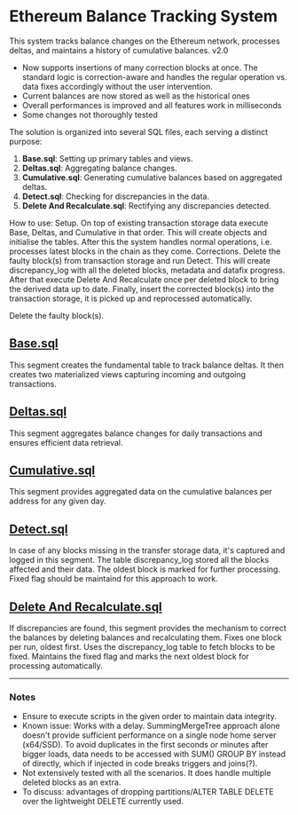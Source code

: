 # Ethereum Balance Tracking System

This system tracks balance changes on the Ethereum network, processes deltas, and maintains a history of cumulative balances. 
v2.0 
- Now supports insertions of many correction blocks at once. The standard logic is correction-aware and handles the regular operation vs. data fixes accordingly without the user intervention.
- Current balances are now stored as well as the historical ones
- Overall performances is improved and all features work in milliseconds
- Some changes not thoroughly tested

The solution is organized into several SQL files, each serving a distinct purpose:

1. **Base.sql**: Setting up primary tables and views.
2. **Deltas.sql**: Aggregating balance changes.
3. **Cumulative.sql**: Generating cumulative balances based on aggregated deltas.
4. **Detect.sql**: Checking for discrepancies in the data.
5. **Delete And Recalculate.sql**: Rectifying any discrepancies detected.

How to use:
Setup. On top of existing transaction storage data execute Base, Deltas, and Cumulative in that order. This will create objects and initialise the tables. After this the system handles normal operations, i.e. processes latest blocks in the chain as they come.
Corrections. Delete the faulty block(s) from transaction storage and run Detect. This will create discrepancy_log with all the deleted blocks, metadata and datafix progress. After that execute Delete And Recalculate once per deleted block to bring the derived data up to date. Finally, insert the corrected block(s) into the transaction storage, it is picked up and reprocessed automatically.

Delete the faulty block(s).

## [Base.sql](./Base.sql)

This segment creates the fundamental table to track balance deltas. It then creates two materialized views capturing incoming and outgoing transactions.

## [Deltas.sql](./Deltas.sql)

This segment aggregates balance changes for daily transactions and ensures efficient data retrieval.

## [Cumulative.sql](./Cumulative.sql)

This segment provides aggregated data on the cumulative balances per address for any given day.

## [Detect.sql](./Detect.sql)

In case of any blocks missing in the transfer storage data, it's captured and logged in this segment. The table discrepancy_log stored all the blocks affected and their data. The oldest block is marked for further processing. Fixed flag should be maintaind for this approach to work. 

## [Delete And Recalculate.sql](./Delete%20And%20Recalculate.sql)

If discrepancies are found, this segment provides the mechanism to correct the balances by deleting balances and recalculating them. Fixes one block per run, oldest first. Uses the discrepancy_log table to fetch blocks to be fixed. Maintains the fixed flag and marks the next oldest block for processing automatically.

---

### Notes

- Ensure to execute scripts in the given order to maintain data integrity.
- Known issue: Works with a delay. SummingMergeTree approach alone doesn't provide sufficient performance on a single node home server (x64/SSD). To avoid duplicates in the first seconds or minutes after bigger loads, data needs to be accessed with SUM() GROUP BY instead of directly, which if injected in code breaks triggers and joins(?). 
- Not extensively tested with all the scenarios. It does handle multiple deleted blocks as an extra.
- To discuss: advantages of dropping partitions/ALTER TABLE DELETE over the lightweight DELETE currently used. 
